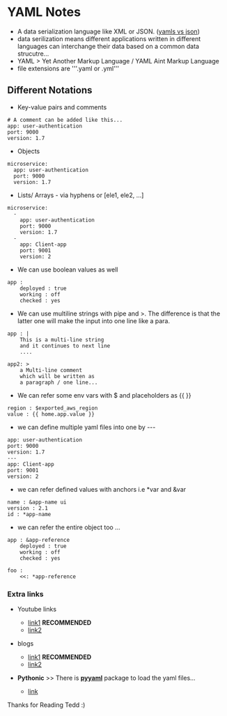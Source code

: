 # YAML Notes

- A data serialization language like XML or JSON. ([yamls vs json](https://stackoverflow.com/q/1726802/12210002))
- data serilization means different applications written in different languages can interchange their data based on a common data strucutre...
- YAML > Yet Another Markup Language / YAML Aint Markup Language
- file extensions are '''.yaml or .yml'''

## Different Notations

- Key-value pairs and comments

```
# A comment can be added like this...
app: user-authentication
port: 9000
version: 1.7
```

- Objects

```
microservice:
  app: user-authentication
  port: 9000
  version: 1.7
```

- Lists/ Arrays - via hyphens or [ele1, ele2, ...]

```
microservice:
  -
    app: user-authentication
    port: 9000
    version: 1.7
  -
    app: Client-app
    port: 9001
    version: 2
```

- We can use boolean values as well

```
app :
    deployed : true
    working : off
    checked : yes
```

- We can use multiline strings with pipe and >. The difference is that the latter one will make the input into one line like a para.

```
app : |
    This is a multi-line string
    and it continues to next line
    ....

app2: >
    a Multi-line comment
    which will be written as
    a paragraph / one line...
```

- We can refer some env vars with $ and placeholders as {{ }}

```
region : $exported_aws_region
value : {{ home.app.value }}
```

- we can define multiple yaml files into one by ---

```
app: user-authentication
port: 9000
version: 1.7
---
app: Client-app
port: 9001
version: 2
```

- we can refer defined values with anchors i.e \*var and &var

```
name : &app-name ui
version : 2.1
id : *app-name

```

- we can refer the entire object too ...

```
app : &app-reference
    deployed : true
    working : off
    checked : yes

foo :
    <<: *app-reference

```

### Extra links

- Youtube links
  - [link1](https://youtu.be/1uFVr15xDGg) **RECOMMENDED**
  - [link2](https://youtu.be/cdLNKUoMc6c)
- blogs

  - [link1](https://dev.to/paulasantamaria/introduction-to-yaml-125f) **RECOMMENDED**
  - [link2](https://dev.to/javanibble/yaml-essentials-520b)

- **Pythonic** >> There is **[pyyaml](https://pyyaml.org/wiki/PyYAMLDocumentation)** package to load the yaml files...
  - [link](https://dev.to/developertharun/yaml-tutorial-using-yaml-with-python-pyyaml-443d#why-yaml)

Thanks for Reading
Tedd :)
